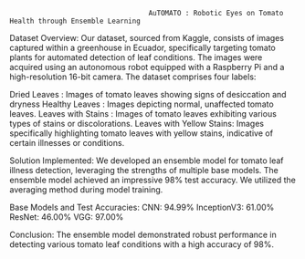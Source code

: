                                       AuTOMATO : Robotic Eyes on Tomato Health through Ensemble Learning

Dataset Overview:
Our dataset, sourced from Kaggle, consists of images captured within a greenhouse in Ecuador, specifically targeting tomato plants for automated detection of leaf conditions. The images were acquired using an autonomous robot equipped with a Raspberry Pi and a high-resolution 16-bit camera. The dataset comprises four labels:

Dried Leaves :  Images of tomato leaves showing signs of desiccation and dryness
Healthy Leaves : Images depicting normal, unaffected tomato leaves.
Leaves with Stains :  Images of tomato leaves exhibiting various types of stains or discolorations.
Leaves with Yellow Stains: Images specifically highlighting tomato leaves with yellow stains, indicative of certain illnesses or conditions.


Solution Implemented:
We developed an ensemble model for tomato leaf illness detection, leveraging the strengths of multiple base models. The ensemble model achieved an impressive 98% test accuracy. We utilized the averaging method during model training.

Base Models and Test Accuracies:
CNN: 94.99%
InceptionV3: 61.00%
ResNet: 46.00%
VGG: 97.00%

Conclusion:
The ensemble model demonstrated robust performance in detecting various tomato leaf conditions with a high accuracy of 98%.
